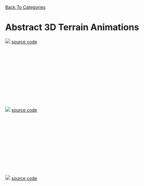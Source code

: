 [Back To Categories](https://github.com/GabrielQZ/Animations/tree/master#readme)

# Abstract 3D Terrain Animations

![](abstract-1.gif)
[source code](https://github.com/GabrielQZ/Animations/tree/master/May2020/3D/landscape06-1.js)

<p>&nbsp<p><p>&nbsp<p><p>&nbsp<p><p>&nbsp<p><p>&nbsp<p><p>&nbsp<p>

![](abstract-2.gif)
[source code](https://github.com/GabrielQZ/Animations/tree/master/May2020/3D/landscape06-3.js)

<p>&nbsp<p><p>&nbsp<p><p>&nbsp<p><p>&nbsp<p><p>&nbsp<p><p>&nbsp<p>

![](abstract-3.gif)
[source code](https://github.com/GabrielQZ/Animations/tree/master/May2020/3D/landscape06-5.js)

